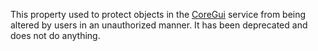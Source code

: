 This property used to protect objects in the [CoreGui](https://create.roblox.com/docs/reference/engine/classes/CoreGui) service from being
altered by users in an unauthorized manner. It has been deprecated and
does not do anything.